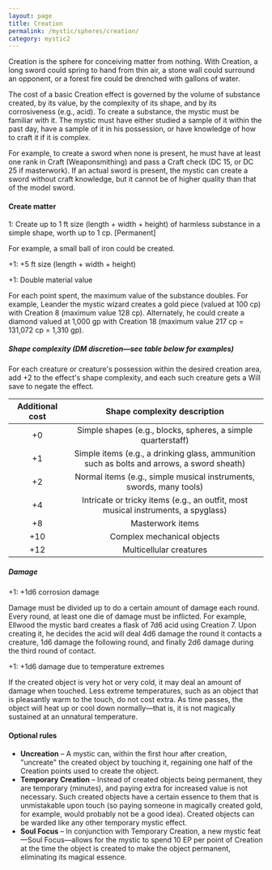 ```yaml
---
layout: page
title: Creation
permalink: /mystic/spheres/creation/
category: mystic2
---
```

Creation is the sphere for conceiving matter from nothing. With
Creation, a long sword could spring to hand from thin air, a stone wall
could surround an opponent, or a forest fire could be drenched with
gallons of water.

The cost of a basic Creation effect is governed by the volume of
substance created, by its value, by the complexity of its shape, and by
its corrosiveness (e.g., acid). To create a substance, the mystic must
be familiar with it. The mystic must have either studied a sample of it
within the past day, have a sample of it in his possession, or have
knowledge of how to craft it if it is complex.

For example, to create a sword when none is present, he must have at
least one rank in Craft (Weaponsmithing) and pass a Craft check (DC 15,
or DC 25 if masterwork). If an actual sword is present, the mystic can
create a sword without craft knowledge, but it cannot be of higher
quality than that of the model sword.

#### Create matter

1: Create up to 1 ft size (length + width + height) of harmless
substance in a simple shape, worth up to 1 cp. \[Permanent\]

For example, a small ball of iron could be created.

+1: +5 ft size (length + width + height)

+1: Double material value

For each point spent, the maximum value of the substance doubles. For
example, Leander the mystic wizard creates a gold piece (valued at 100
cp) with Creation 8 (maximum value 128 cp). Alternately, he could create
a diamond valued at 1,000 gp with Creation 18 (maximum value 217 cp =
131,072 cp = 1,310 gp).

##### Shape complexity (DM discretion—see table below for examples)

For each creature or creature's possession within the desired creation
area, add +2 to the effect's shape complexity, and each such creature
gets a Will save to negate the effect.
 

| Additional cost | Shape complexity description                                                               |
|:---------------:|:------------------------------------------------------------------------------------------:|
|              +0 | Simple shapes (e.g., blocks, spheres, a simple quarterstaff)                               |
|              +1 | Simple items (e.g., a drinking glass, ammunition such as bolts and arrows, a sword sheath) |
|              +2 | Normal items (e.g., simple musical instruments, swords, many tools)                        |
|              +4 | Intricate or tricky items (e.g., an outfit, most musical instruments, a spyglass)          |
|              +8 | Masterwork items                                                                           |
|             +10 | Complex mechanical objects                                                                 |
|             +12 | Multicellular creatures                                                                    |

##### Damage

+1: +1d6 corrosion damage

Damage must be divided up to do a certain amount of damage each round.
Every round, at least one die of damage must be inflicted. For example,
Ellwood the mystic bard creates a flask of 7d6 acid using Creation 7.
Upon creating it, he decides the acid will deal 4d6 damage the round it
contacts a creature, 1d6 damage the following round, and finally 2d6
damage during the third round of contact.

+1: +1d6 damage due to temperature extremes

If the created object is very hot or very cold, it may deal an amount of
damage when touched. Less extreme temperatures, such as an object that
is pleasantly warm to the touch, do not cost extra. As time passes, the
object will heat up or cool down normally—that is, it is not magically
sustained at an unnatural temperature.

#### Optional rules

-   **Uncreation** – A mystic can, within the first hour after creation,
    "uncreate" the created object by touching it, regaining one half of
    the Creation points used to create the object.
-   **Temporary Creation** – Instead of created objects being permanent,
    they are temporary (minutes), and paying extra for increased value
    is not necessary. Such created objects have a certain essence to
    them that is unmistakable upon touch (so paying someone in magically
    created gold, for example, would probably not be a good idea).
    Created objects can be warded like any other temporary
    mystic effect.
-   **Soul Focus** – In conjunction with Temporary Creation, a new
    mystic feat—Soul Focus—allows for the mystic to spend 10 EP per
    point of Creation at the time the object is created to make the
    object permanent, eliminating its magical essence.
